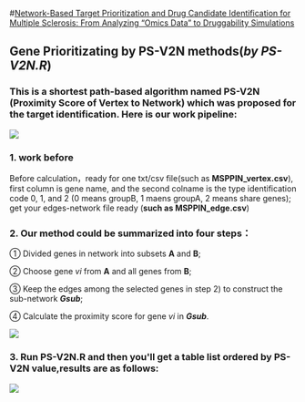 #[Network-Based Target Prioritization and Drug Candidate Identification for Multiple Sclerosis: From Analyzing “Omics Data” to Druggability Simulations](https://pubs.acs.org/doi/full/10.1021/acschemneuro.1c00011)

## Gene Prioritizating by PS-V2N methods(*by PS-V2N.R*)

### This is a shortest path-based algorithm named PS-V2N (Proximity Score of Vertex to Network) which was proposed for the target identification. Here is our work pipeline:

![](https://github.com/windforclouds/PS-V2N/blob/master/pictures/pipeline.png)

### **1**. work before 
Before calculation，ready for one txt/csv file(such as **MSPPIN_vertex.csv**), first column is gene name, and the second colname is the type identification code 0, 1, and 2 (0 means groupB, 1 maens groupA, 2 means share genes); get your edges-network file ready (**such as MSPPIN_edge.csv**)

### **2**. Our method could be summarized into four steps：

①  Divided genes in network into subsets **A** and **B**;

②  Choose gene *vi* from **A** and all genes from **B**;

③  Keep the edges among the selected genes in step 2) to construct the sub-network ***Gsub***;

④  Calculate the proximity score for gene *vi* in ***Gsub***.

![](https://github.com/windforclouds/PS-V2N/blob/master/pictures/PS-V2N.jpg)

### **3**. Run PS-V2N.R and then you'll get a table list ordered by PS-V2N value,results are as follows:

![](https://github.com/windforclouds/PS-V2N/blob/master/pictures/results.png)

